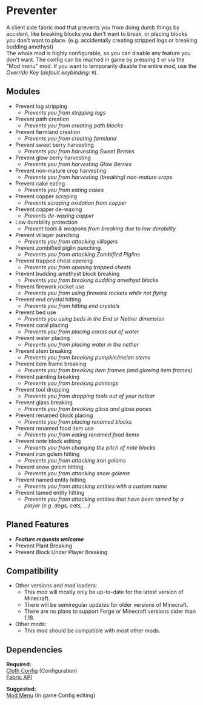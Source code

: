 # Preventer

A client side fabric mod that prevents you from doing dumb things by accident, like breaking blocks you don't want to break, or placing blocks you don't want to place.
(e.g. accidentally creating stripped logs or breaking budding amethyst)  
The whole mod is highly configurable, so you can disable any feature you don't want. 
The config can be reached in game by pressing `I` or via the "Mod menu" mod.
If you want to temporarily disable the entire mod, use the _Override Key_ (_default keybinding:_ `R`).

## Modules
- Prevent log stripping
  - _Prevents you from stripping logs_
- Prevent path creation
  - _Prevents you from creating path blocks_
- Prevent farmland creation
  - _Prevents you from creating farmland_
- Prevent sweet berry harvesting
  - _Prevents you from harvesting Sweet Berries_
- Prevent glow berry harvesting
  - _Prevents you from harvesting Glow Berries_
- Prevent non-mature crop harvesting
  - _Prevents you from harvesting (breaking) non-mature crops_
- Prevent cake eating
  - _Prevents you from eating cakes_
- Prevent copper scraping
  - _Prevents scraping oxidation from copper_
- Prevent copper de-waxing
  - _Prevents de-waxing copper_
- Low durability protection
  - _Prevent tools & weapons from breaking due to low durability_
- Prevent villager punching
  - _Prevents you from attacking villagers_
- Prevent zombified piglin punching
  - _Prevents you from attacking Zombified Piglins_
- Prevent trapped chest opening
  - _Prevents you from opening trapped chests_
- Prevent budding amethyst block breaking
  - _Prevents you from breaking budding amethyst blocks_
- Prevent firework rocket use
  - _Prevents you from using firework rockets while not flying_
- Prevent end crystal hitting
  - _Prevents you from hitting end crystals_
- Prevent bed use
  - _Prevents you using beds in the End or Nether dimension_
- Prevent coral placing
  - _Prevents you from placing corals out of water_
- Prevent water placing
  - _Prevents you from placing water in the nether_
- Prevent stem breaking
  - _Prevents you from breaking pumpkin/melon stems_
- Prevent item frame breaking
  - _Prevents you from breaking item frames (and glowing item frames)_
- Prevent painting breaking 
  - _Prevents you from breaking paintings_
- Prevent tool dropping
  - _Prevents you from dropping tools out of your hotbar_
- Prevent glass breaking
  - _Prevents you from breaking glass and glass panes_
- Prevent renamed block placing
  - _Prevents you from placing renamed blocks_
- Prevent renamed food item use
  - _Prevents you from eating renamed food items_
- Prevent note block editing
  - _Prevents you from changing the pitch of note blocks_
- Prevent iron golem hitting
  - _Prevents you from attacking iron golems_
- Prevent snow golem hitting
  - _Prevents you from attacking snow golems_
- Prevent named entity hitting
  - _Prevents you from attacking entities with a custom name_
- Prevent tamed entity hitting
  - _Prevents you from attacking entities that have been tamed by a player (e.g. dogs, cats, ...)_

## Planed Features
- **_Feature requests welcome_**
- Prevent Plant Breaking
- Prevent Block Under Player Breaking

## Compatibility
- Other versions and mod loaders:
  - This mod will mostly only be up-to-date for the latest version of Minecraft.
  - There will be semiregular updates for older versions of Minecraft.
  - There are no plans to support Forge or Minecraft versions older than 1.18.
- Other mods:
  - This mod should be compatible with most other mods.

## Dependencies
**Required:**  
[Cloth Config](https://github.com/shedaniel/cloth-config) (Configuration)  
[Fabric API](https://github.com/FabricMC/fabric)

**Suggested:**  
[Mod Menu](https://github.com/TerraformersMC/ModMenu) (In game Config editing)
